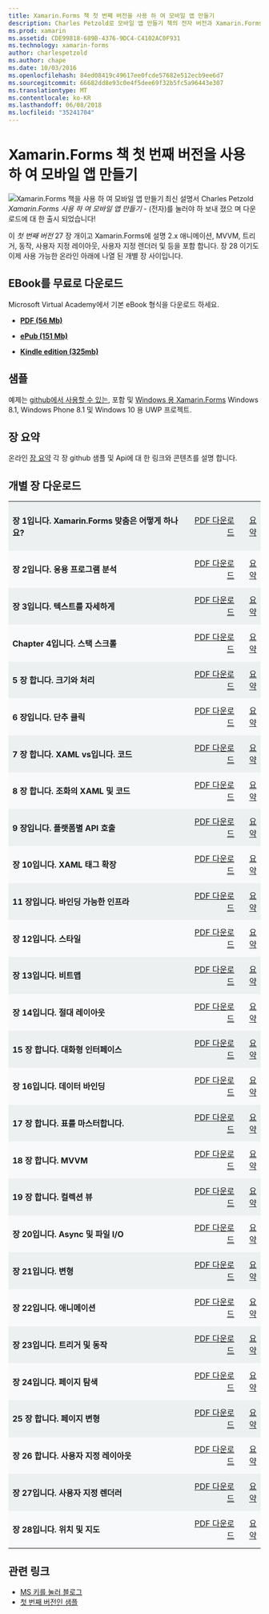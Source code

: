 ```yaml
---
title: Xamarin.Forms 책 첫 번째 버전을 사용 하 여 모바일 앱 만들기
description: Charles Petzold로 모바일 앱 만들기 책의 전자 버전과 Xamarin.Forms 응용 프로그램 개발에 알아봅니다.
ms.prod: xamarin
ms.assetid: CDE99818-689B-4376-9DC4-C4102AC0F931
ms.technology: xamarin-forms
author: charlespetzold
ms.author: chape
ms.date: 10/03/2016
ms.openlocfilehash: 84ed08419c49617ee0fcde57682e512ecb9ee6d7
ms.sourcegitcommit: 66682dd8e93c0e4f5dee69f32b5fc5a96443e307
ms.translationtype: MT
ms.contentlocale: ko-KR
ms.lasthandoff: 06/08/2018
ms.locfileid: "35241704"
---
```

# <a name="creating-mobile-apps-with-xamarinforms-book-first-edition"></a>Xamarin.Forms 책 첫 번째 버전을 사용 하 여 모바일 앱 만들기

<p><img src="Images/Cover-sml.png" title="Xamarin.Forms 책을 사용 하 여 모바일 앱 만들기" align="left" />최신 설명서 Charles Petzold <i>Xamarin.Forms 사용 하 여 모바일 앱 만들기</i> - (전자)를 눌러야 하 보내 졌으 며 다운로드에 대 한 출시 되었습니다!</p>

이 *첫 번째 버전* 27 장 개이고 Xamarin.Forms에 설명&nbsp;2.x 애니메이션, MVVM, 트리거, 동작, 사용자 지정 레이아웃, 사용자 지정 렌더러 및 등을 포함 합니다.
장 28 이기도 이제 사용 가능한 온라인 아래에 나열 된 개별 장 사이입니다.

## <a name="download-ebook-for-free"></a>EBook를 무료로 다운로드

Microsoft Virtual Academy에서 기본 eBook 형식을 다운로드 하세요.

*    [**PDF (56 Mb)**](https://aka.ms/xamebook)

*    [**ePub (151 Mb)**](https://aka.ms/xamebook/epub)

*    [**Kindle edition (325mb)**](https://aka.ms/xamebook/mobi)

## <a name="samples"></a>샘플

예제는 [github에서 사용할 수 있는](https://github.com/xamarin/xamarin-forms-book-samples), 포함 및 [Windows 용 Xamarin.Forms](~/xamarin-forms/platform/windows/index.md) Windows 8.1, Windows Phone 8.1 및 Windows 10 용 UWP 프로젝트.

## <a name="chapter-summaries"></a>장 요약

온라인 [장 요약](summaries/index.md) 각 장 github 샘플 및 Api에 대 한 링크와 콘텐츠를 설명 합니다.

## <a name="download-individual-chapters"></a>개별 장 다운로드

<table style="border:0px; box-shadow:0 0px 0px" cellpadding="0" cellspacing="2" border="0" width="85%">
<tr style="background:#ecf0f1">
  <td style="border:0px;">
    <h4>장 1입니다. Xamarin.Forms 맞춤은 어떻게 하나요?</h4>
  </td>
  <td style="border:0px;" align="right"><a href="https://download.xamarin.com/developer/xamarin-forms-book/XamarinFormsBook-Ch01-Apr2016.pdf">PDF 다운로드</a> </td>
  <td style="border:0px;" align="right"><a href="summaries/chapter01.md">요약</a></td>
</tr>
<tr style="background:#f8f9fa">
  <td style="border:0px;">
    <h4>장 2입니다. 응용 프로그램 분석</h4>
  </td>
  <td style="border:0px;" align="right"><a href="https://download.xamarin.com/developer/xamarin-forms-book/XamarinFormsBook-Ch02-Apr2016.pdf">PDF 다운로드</a> </td>
  <td style="border:0px;" align="right"><a href="summaries/chapter02.md">요약</a></td>
</tr>
<tr style="background:#ecf0f1">
  <td style="border:0px;">
    <h4>장 3입니다. 텍스트를 자세하게</h4>
  </td>
  <td style="border:0px;" align="right"><a href="https://download.xamarin.com/developer/xamarin-forms-book/XamarinFormsBook-Ch03-Apr2016.pdf">PDF 다운로드</a> </td>
  <td style="border:0px;" align="right"><a href="summaries/chapter03.md">요약</a></td>
</tr>
<tr style="background:#f8f9fa">
  <td style="border:0px;">
    <h4>Chapter 4입니다. 스택 스크롤</h4>
  </td>
  <td style="border:0px;" align="right"><a href="https://download.xamarin.com/developer/xamarin-forms-book/XamarinFormsBook-Ch04-Apr2016.pdf">PDF 다운로드</a> </td>
  <td style="border:0px;" align="right"><a href="summaries/chapter04.md">요약</a></td>
</tr>
<tr style="background:#ecf0f1">
  <td style="border:0px;">
    <h4>5 장 합니다. 크기와 처리</h4>
  </td>
  <td style="border:0px;" align="right"><a href="https://download.xamarin.com/developer/xamarin-forms-book/XamarinFormsBook-Ch05-Apr2016.pdf">PDF 다운로드</a> </td>
  <td style="border:0px;" align="right"><a href="summaries/chapter05.md">요약</a></td>
</tr>
<tr style="background:#f8f9fa">
  <td style="border:0px;">
    <h4>6 장입니다. 단추 클릭</h4>
  </td>
  <td style="border:0px;" align="right"><a href="https://download.xamarin.com/developer/xamarin-forms-book/XamarinFormsBook-Ch06-Apr2016.pdf">PDF 다운로드</a> </td>
  <td style="border:0px;" align="right"><a href="summaries/chapter06.md">요약</a></td>
</tr>
<tr style="background:#ecf0f1">
  <td style="border:0px;">
    <h4>7 장 합니다. XAML vs입니다. 코드</h4>
  </td>
  <td style="border:0px;" align="right"><a href="https://download.xamarin.com/developer/xamarin-forms-book/XamarinFormsBook-Ch07-Apr2016.pdf">PDF 다운로드</a> </td>
  <td style="border:0px;" align="right"><a href="summaries/chapter07.md">요약</a></td>
</tr>
<tr style="background:#f8f9fa">
  <td style="border:0px;">
    <h4>8 장 합니다. 조화의 XAML 및 코드</h4>
  </td>
  <td style="border:0px;" align="right"><a href="https://download.xamarin.com/developer/xamarin-forms-book/XamarinFormsBook-Ch08-Apr2016.pdf">PDF 다운로드</a> </td>
  <td style="border:0px;" align="right"><a href="summaries/chapter08.md">요약</a></td>
</tr>
<tr style="background:#ecf0f1">
  <td style="border:0px;">
    <h4>9 장입니다. 플랫폼별 API 호출</h4>
  </td>
  <td style="border:0px;" align="right"><a href="https://download.xamarin.com/developer/xamarin-forms-book/XamarinFormsBook-Ch09-Apr2016.pdf">PDF 다운로드</a> </td>
  <td style="border:0px;" align="right"><a href="summaries/chapter09.md">요약</a></td>
</tr>
<tr style="background:#f8f9fa">
  <td style="border:0px;">
    <h4>장 10입니다. XAML 태그 확장</h4>
  </td>
  <td style="border:0px;" align="right"><a href="https://download.xamarin.com/developer/xamarin-forms-book/XamarinFormsBook-Ch10-Apr2016.pdf">PDF 다운로드</a> </td>
  <td style="border:0px;" align="right"><a href="summaries/chapter10.md">요약</a></td>
</tr>
<tr style="background:#ecf0f1">
  <td style="border:0px;">
    <h4>11 장입니다. 바인딩 가능한 인프라</h4>
  </td>
  <td style="border:0px;" align="right"><a href="https://download.xamarin.com/developer/xamarin-forms-book/XamarinFormsBook-Ch11-Apr2016.pdf">PDF 다운로드</a> </td>
  <td style="border:0px;" align="right"><a href="summaries/chapter11.md">요약</a></td>
</tr>
<tr style="background:#f8f9fa">
  <td style="border:0px;">
    <h4>장 12입니다. 스타일</h4>
  </td>
  <td style="border:0px;" align="right"><a href="https://download.xamarin.com/developer/xamarin-forms-book/XamarinFormsBook-Ch12-Apr2016.pdf">PDF 다운로드</a> </td>
  <td style="border:0px;" align="right"><a href="summaries/chapter12.md">요약</a></td>
</tr>
<tr style="background:#ecf0f1">
  <td style="border:0px;">
    <h4>장 13입니다. 비트맵</h4>
  </td>
  <td style="border:0px;" align="right"><a href="https://download.xamarin.com/developer/xamarin-forms-book/XamarinFormsBook-Ch13-Apr2016.pdf">PDF 다운로드</a> </td>
  <td style="border:0px;" align="right"><a href="summaries/chapter13.md">요약</a></td>
</tr>
<tr style="background:#f8f9fa">
  <td style="border:0px;">
    <h4>장 14입니다. 절대 레이아웃</h4>
  </td>
  <td style="border:0px;" align="right"><a href="https://download.xamarin.com/developer/xamarin-forms-book/XamarinFormsBook-Ch14-Apr2016.pdf">PDF 다운로드</a> </td>
  <td style="border:0px;" align="right"><a href="summaries/chapter14.md">요약</a></td>
</tr>
<tr style="background:#ecf0f1">
  <td style="border:0px;">
    <h4>15 장 합니다. 대화형 인터페이스</h4>
  </td>
  <td style="border:0px;" align="right"><a href="https://download.xamarin.com/developer/xamarin-forms-book/XamarinFormsBook-Ch15-Apr2016.pdf">PDF 다운로드</a> </td>
  <td style="border:0px;" align="right"><a href="summaries/chapter15.md">요약</a></td>
</tr>
<tr style="background:#f8f9fa">
  <td style="border:0px;">
    <h4>장 16입니다. 데이터 바인딩</h4>
  </td>
  <td style="border:0px;" align="right"><a href="https://download.xamarin.com/developer/xamarin-forms-book/XamarinFormsBook-Ch16-Apr2016.pdf">PDF 다운로드</a> </td>
  <td style="border:0px;" align="right"><a href="summaries/chapter16.md">요약</a></td>
</tr>
<tr style="background:#ecf0f1">
  <td style="border:0px;">
    <h4>17 장 합니다. 표를 마스터합니다.</h4>
  </td>
  <td style="border:0px;" align="right"><a href="https://download.xamarin.com/developer/xamarin-forms-book/XamarinFormsBook-Ch17-Apr2016.pdf">PDF 다운로드</a> </td>
  <td style="border:0px;" align="right"><a href="summaries/chapter17.md">요약</a></td></tr>
<tr style="background:#f8f9fa">
  <td style="border:0px;">
    <h4>18 장 합니다. MVVM</h4>
  </td>
  <td style="border:0px;" align="right"><a href="https://download.xamarin.com/developer/xamarin-forms-book/XamarinFormsBook-Ch18-Apr2016.pdf">PDF 다운로드</a> </td>
  <td style="border:0px;" align="right"><a href="summaries/chapter18.md">요약</a></td></tr>
<tr style="background:#ecf0f1">
  <td style="border:0px;">
    <h4>19 장 합니다. 컬렉션 뷰</h4>
  </td>
  <td style="border:0px;" align="right"><a href="https://download.xamarin.com/developer/xamarin-forms-book/XamarinFormsBook-Ch19-Apr2016.pdf">PDF 다운로드</a> </td>
  <td style="border:0px;" align="right"><a href="summaries/chapter19.md">요약</a></td></tr>
<tr style="background:#f8f9fa">
  <td style="border:0px;">
    <h4>장 20입니다. Async 및 파일 I/O</h4>
  </td>
  <td style="border:0px;" align="right"><a href="https://download.xamarin.com/developer/xamarin-forms-book/XamarinFormsBook-Ch20-Apr2016.pdf">PDF 다운로드</a> </td>
  <td style="border:0px;" align="right"><a href="summaries/chapter20.md">요약</a></td></tr>
<tr style="background:#ecf0f1">
  <td style="border:0px;">
    <h4>장 21입니다. 변형</h4>
  </td>
  <td style="border:0px;" align="right"><a href="https://download.xamarin.com/developer/xamarin-forms-book/XamarinFormsBook-Ch21-Apr2016.pdf">PDF 다운로드</a> </td>
  <td style="border:0px;" align="right"><a href="summaries/chapter21.md">요약</a></td></tr>
</tr>
<tr style="background:#f8f9fa">
  <td style="border:0px;">
    <h4>장 22입니다. 애니메이션</h4>
  </td>
  <td style="border:0px;" align="right"><a href="https://download.xamarin.com/developer/xamarin-forms-book/XamarinFormsBook-Ch22-Apr2016.pdf">PDF 다운로드</a> </td>
  <td style="border:0px;" align="right"><a href="summaries/chapter22.md">요약</a></td></tr>
</tr>
<tr style="background:#ecf0f1">
  <td style="border:0px;">
    <h4>장 23입니다. 트리거 및 동작</h4>
  </td>
  <td style="border:0px;" align="right"><a href="https://download.xamarin.com/developer/xamarin-forms-book/XamarinFormsBook-Ch23-Apr2016.pdf">PDF 다운로드</a> </td>
  <td style="border:0px;" align="right"><a href="summaries/chapter23.md">요약</a></td></tr>
</tr>
<tr style="background:#f8f9fa">
  <td style="border:0px;">
    <h4>장 24입니다. 페이지 탐색</h4>
  </td>
  <td style="border:0px;" align="right"><a href="https://download.xamarin.com/developer/xamarin-forms-book/XamarinFormsBook-Ch24-Apr2016.pdf">PDF 다운로드</a> </td>
  <td style="border:0px;" align="right"><a href="summaries/chapter24.md">요약</a></td></tr>
</tr>
<tr style="background:#ecf0f1">
  <td style="border:0px;">
    <h4>25 장 합니다. 페이지 변형</h4>
  </td>
  <td style="border:0px;" align="right"><a href="https://download.xamarin.com/developer/xamarin-forms-book/XamarinFormsBook-Ch25-Apr2016.pdf">PDF 다운로드</a> </td>
  <td style="border:0px;" align="right"><a href="summaries/chapter25.md">요약</a></td></tr>
</tr>
<tr style="background:#f8f9fa">
  <td style="border:0px;">
    <h4>장 26 합니다. 사용자 지정 레이아웃</h4>
  </td>
  <td style="border:0px;" align="right"><a href="https://download.xamarin.com/developer/xamarin-forms-book/XamarinFormsBook-Ch26-Apr2016.pdf">PDF 다운로드</a> </td>
  <td style="border:0px;" align="right"><a href="summaries/chapter26.md">요약</a></td></tr>
</tr>
<tr style="background:#ecf0f1">
  <td style="border:0px;">
    <h4>장 27입니다. 사용자 지정 렌더러</h4>
  </td>
  <td style="border:0px;" align="right"><a href="https://download.xamarin.com/developer/xamarin-forms-book/XamarinFormsBook-Ch27-Apr2016.pdf">PDF 다운로드</a> </td>
  <td style="border:0px;" align="right"><a href="summaries/chapter27.md">요약</a></td></tr>
</tr>
<tr style="background:#f8f9fa">
  <td style="border:0px;">
    <h4>장 28입니다. 위치 및 지도</h4>
  </td>
  <td style="border:0px;" align="right"><a href="https://download.xamarin.com/developer/xamarin-forms-book/XamarinFormsBook-Ch28-Aug2016.pdf">PDF 다운로드</a> </td>
  <td style="border:0px;" align="right"><a href="summaries/chapter28.md">요약</a></td></tr>
</tr>
</table>



## <a name="related-links"></a>관련 링크

- [MS 키를 눌러 블로그](https://blogs.msdn.microsoft.com/microsoft_press/2016/03/31/free-ebook-creating-mobile-apps-with-xamarin-forms/)
- [첫 번째 버전인 샘플](https://github.com/xamarin/xamarin-forms-book-samples)
